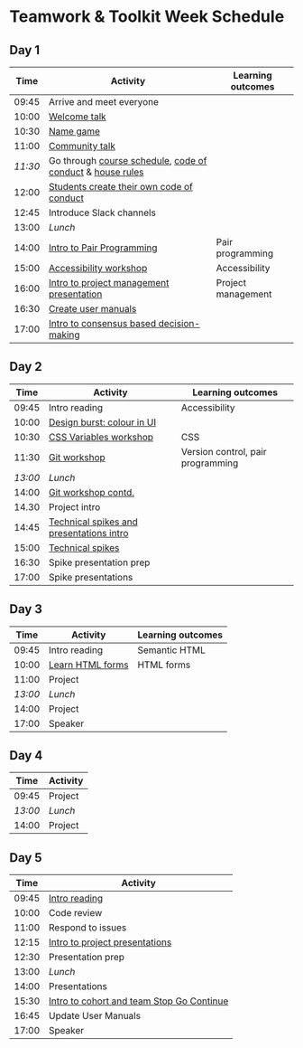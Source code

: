 # Teamwork & Toolkit Week Schedule

## Day 1

| Time    | Activity                                                                                           | Learning outcomes  |
| ------- | -------------------------------------------------------------------------------------------------- | ------------------ |
| 09:45   | Arrive and meet everyone                                                                           |                    |
| 10:00   | [Welcome talk][welcome-talk]                                                                       |                    |
| 10:30   | [Name game][name-game]                                                                             |                    |
| 11:00   | [Community talk][community-talk]                                                                   |                    |
| _11:30_ | Go through [course schedule][course-schedule], [code of conduct][coc] & [house rules][house-rules] |                    |
| 12:00   | [Students create their own code of conduct][student-coc]                                           |                    |
| 12:45   | Introduce Slack channels                                                                           |                    |
| 13:00   | _Lunch_                                                                                            |                    |
| 14:00   | [Intro to Pair Programming][intro-pairing]                                                         | Pair programming   |
| 15:00   | [Accessibility workshop][a11y-workshop]                                                            | Accessibility      |
| 16:00   | [Intro to project management presentation][pm-talk]                                                | Project management |
| 16:30   | [Create user manuals][user-manuals]                                                                |                    |
| 17:00   | [Intro to consensus based decision-making][intro-consensus]                                        |                    |

[welcome-talk]: http://facresources.com/slides/students-day-1-talk#/
[name-game]: https://github.com/foundersandcoders/master-reference/blob/master/coursebook/week-1/resources/name-game.md
[community-talk]: https://facresources.com/slides/community-talk#/
[course-schedule]: https://github.com/foundersandcoders/master-reference/tree/master/coursebook
[house-rules]: https://github.com/foundersandcoders/master-reference/blob/master/coursebook/general/house-rules.md
[coc]: https://github.com/foundersandcoders/master-reference/blob/master/code-of-conduct.md
[student-coc]: https://github.com/foundersandcoders/master-reference/blob/master/coursebook/week-1/cohort-code-of-conduct.md
[intro-pairing]: https://github.com/foundersandcoders/master-reference/blob/master/coursebook/week-1/pair-programming.md
[a11y-workshop]: https://github.com/foundersandcoders/web-accessibility/blob/master/putting-yourself-in-someone-elses-shoes.md
[pm-talk]: https://hackmd.io/@sofer/S1wGfV2M8#/
[user-manuals]: https://github.com/foundersandcoders/master-reference/blob/master/coursebook/general/user-manuals/ISSUE_TEMPLATE.md
[intro-consensus]: https://github.com/foundersandcoders/hq/blob/master/cooperative-structures.md

## Day 2

| Time    | Activity                                                   | Learning outcomes                 |
| ------- | ---------------------------------------------------------- | --------------------------------- |
| 09:45   | Intro reading                                              | Accessibility                     |
| 10:00   | [Design burst: colour in UI][db-colour]                    |                                   |
| 10:30   | [CSS Variables workshop][db-colour-ws]                     | CSS                               |
| 11:30   | [Git workshop][git-ws]                                     | Version control, pair programming |
| _13:00_ | _Lunch_                                                    |                                   |
| 14:00   | [Git workshop contd.][git-ws]                              |                                   |
| 14.30   | Project intro                                              |                                   |
| 14:45   | [Technical spikes and presentations intro][research-guide] |                                   |
| 15:00   | [Technical spikes][technical-spikes]                       |                                   |
| 16:30   | Spike presentation prep                                    |                                   |
| 17:00   | Spike presentations                                        |                                   |

[db-colour]: https://github.com/bobbysebolao/learn-css-variables
[db-colour-ws]: https://github.com/bobbysebolao/learn-css-variables
[git-ws]: https://github.com/foundersandcoders/git-workflow-workshop-for-two
[research-guide]: https://github.com/foundersandcoders/master-reference/blob/master/coursebook/general/research-presentation-guidance.md
[technical-spikes]: https://github.com/foundersandcoders/master-reference/blob/master/coursebook/week-1/research-afternoon.md

## Day 3

| Time    | Activity                        | Learning outcomes |
| ------- | ------------------------------- | ----------------- |
| 09:45   | Intro reading                   | Semantic HTML     |
| 10:00   | [Learn HTML forms][learn-forms] | HTML forms        |
| 11:00   | Project                         |                   |
| _13:00_ | _Lunch_                         |                   |
| 14:00   | Project                         |                   |
| 17:00   | Speaker                         |                   |

[learn-forms]: https://github.com/oliverjam/learn-html-forms/

## Day 4

| Time    | Activity |
| ------- | -------- |
| 09:45   | Project  |
| _13:00_ | _Lunch_  |
| 14:00   | Project  |

## Day 5

| Time  | Activity                                                      |
| ----- | ------------------------------------------------------------- |
| 09:45 | [Intro reading][intro-code-review]                            |
| 10:00 | Code review                                                   |
| 11:00 | Respond to issues                                             |
| 12:15 | [Intro to project presentations][intro-project-presentations] |
| 12:30 | Presentation prep                                             |
| 13:00 | _Lunch_                                                       |
| 14:00 | Presentations                                                 |
| 15:30 | [Intro to cohort and team Stop Go Continue][intro-retros]     |
| 16:45 | Update User Manuals                                           |
| 17:00 | Speaker                                                       |

[intro-code-review]: https://github.com/foundersandcoders/master-reference/blob/master/coursebook/week-1/codereviewintro.md
[intro-project-presentations]: https://github.com/foundersandcoders/master-reference/blob/master/coursebook/general/weekly-projects.md#project-presentation
[intro-retros]: https://github.com/foundersandcoders/master-reference/blob/master/coursebook/general/retrospectives.md#cohort-retrospective
